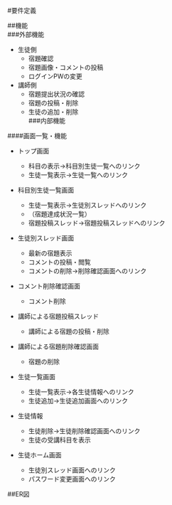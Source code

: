 #要件定義

[comment]: <> (##背景)

[comment]: <> (学習塾において、生徒の宿題管理は欠かせない業務の一つである。なぜなら生徒の成績に直結するからだ。しかしそれを効率的に行うことは難しい。たとえば、講師は毎回の宿題確認に10分程度を要し、授業が短縮されてしまう。また生徒は宿題を写し忘れることで提出ができない等といった状況は往々にして見られる。)

[comment]: <> (現在、学習の場のオンライン化が進み、studyplusによる学習管理アプリやwagacoによる業務効率化ツールなどのサービスが流通している。しかし学習塾に向けた、生徒の宿題管理を行えるツールはほとんど確認できない。)

[comment]: <> (そこで、学習塾における宿題管理を効果的に行えるツールを作成した。)

[comment]: <> (##目的)

[comment]: <> (####宿題管理の一元化  )

[comment]: <> (  - 授業時間を確保できる  )

[comment]: <> (  - 講師が宿題提出状況を確認できる)

[comment]: <> (  - 生徒が随時宿題を確認できる  )

##機能  
 ###外部機能  
- 生徒側  
  - 宿題確認  
  - 宿題画像・コメントの投稿  
  - ログインPWの変更
- 講師側  
  - 宿題提出状況の確認
  - 宿題の投稿・削除  
  - 生徒の追加・削除  
 ###内部機能  

  
 ####画面一覧・機能
- トップ画面  
  - 科目の表示→科目別生徒一覧へのリンク  
  - 生徒一覧表示→生徒一覧へのリンク  
    
  
- 科目別生徒一覧画面  
  - 生徒一覧表示→生徒別スレッドへのリンク  
  - （宿題達成状況一覧）  
  - 宿題投稿スレッド→宿題投稿スレッドへのリンク  
  

- 生徒別スレッド画面  
  - 最新の宿題表示  
  - コメントの投稿・閲覧  
  - コメントの削除→削除確認画面へのリンク  


- コメント削除確認画面
  - コメント削除


- 講師による宿題投稿スレッド  
  - 講師による宿題の投稿・削除  


- 講師による宿題削除確認画面
  - 宿題の削除


- 生徒一覧画面
  - 生徒一覧表示→各生徒情報へのリンク  
  - 生徒追加→生徒追加画面へのリンク  


- 生徒情報  
  - 生徒削除→生徒削除確認画面へのリンク
  - 生徒の受講科目を表示  


- 生徒ホーム画面  
  - 生徒別スレッド画面へのリンク  
  - パスワード変更画面へのリンク  

 ##ER図  

